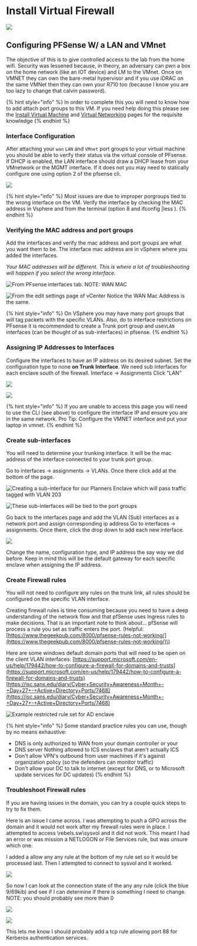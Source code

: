 # Install Virtual Firewall

![](../../.gitbook/assets/image%20%2856%29.png)

## Configuring PFSense W/ a LAN and VMnet 

The objective of this is to give controlled access to the lab from the home wifi. Security was lessened because, in theory, an adversary can pwn a box on the home network \(like an IOT device\) and LM to the VMnet. Once on VMNET they can own the bare-metal hypervisor and if you use iDRAC on the same VMNet then they can own your R710 too \(because I know you are too lazy to change that calvin password\).

{% hint style="info" %}
In order to complete this you will need to know how to add attach port groups to this VM. If you need help doing this please see the [Install Virtual Machine](install-virtual-machine.md) and [Virtual Networking](virtual-networking.md) pages for the requisite knowledge
{% endhint %}

### Interface Configuration

After attaching your `wan` `LAN` and `VMnet` port groups to your virtual machine you should be able to verify their status via the virtual console of PFsense. If DHCP is enabled, the LAN interface should draw a DHCP lease from your VMnetwork or the MGMT interface. If it does not you may need to statically configure one using option 2 of the pfsense cli.

![](../../.gitbook/assets/image%20%2859%29.png)

{% hint style="info" %}
 Most issues are due to improper porgroups tied to the wrong interface on the VM. Verify the interface by checking the MAC address in Vsphere and from the terminal \(option 8 and ifconfig \|less \).
{% endhint %}

### Verifying the MAC address and port groups

Add the interfaces and verify the mac address and port groups are what you want them to be. The interface mac address are in vSphere where you added the interfaces. 

_Your MAC addresses will be different. This is where a lot of troubleshooting will happen if you select the wrong interface._

![From PFsense interfaces tab. NOTE: WAN MAC](../../.gitbook/assets/image%20%2857%29.png)

![From the edit settings page of vCenter Notice the WAN Mac Address is the same.](../../.gitbook/assets/image%20%2838%29.png)

{% hint style="info" %}
On VSphere you may have many port groups that will tag packets with the specific VLANs. Also, do to interface restrictions on PFsense it is recommended to create a Trunk port group and use`VLAN` interfaces \(can be thought of as sub-interfaces\) in pfsense.
{% endhint %}

### Assigning IP Addresses to Interfaces

Configure the interfaces to have an IP address on its desired subnet. Set the configuration type to none **on Trunk Interface**. We need sub interfaces for each enclave south of the firewall. Interface -&gt; Assignments Click “LAN”

![](../../.gitbook/assets/image%20%2814%29.png)

![](../../.gitbook/assets/image%20%2832%29.png)

{% hint style="info" %}
If you are unable to access this page you will need to use the CLI \(see above\) to configure the interface IP and ensure you are in the same network. Pro Tip: Configure the VMNET interface and put your laptop in vmnet.
{% endhint %}

### Create sub-interfaces

You will need to determine your trunking interface. It will be the mac address of the interface connected to your trunk port group. 

 Go to interfaces -&gt; assignments -&gt; VLANs. Once there click add at the bottom of the page.

![Creating a sub-interface for our Planners Enclave which will pass traffic tagged with VLAN 203](../../.gitbook/assets/image%20%2865%29.png)

![These sub-interfaces will be tied to the port groups  ](../../.gitbook/assets/image.png)

Go back to the interfaces page and add the VLAN \(Sub\) interfaces as a network port and assign corresponding ip address Go to interfaces -&gt; assignments. Once there, click the drop down to add each new interface.

![](../../.gitbook/assets/image%20%2822%29.png)

Change the name, configuration type, and IP address the say way we did before. Keep in mind this will be the default gateway for each specific enclave when assigning the IP address.

###  Create Firewall rules

You will not need to configure any rules on the trunk link, all rules should be configured on the specific VLAN interface.

Creating firewall rules is time consuming because you need to have a deep understanding of the network flow and that pfSense uses Ingress rules to make decisions. That is an important note to think about… pfSense will process a rule you set as traffic enters the port. \(Helpful: [https://www.thegeekpub.com/8000/pfsense-rules-not-working/](https://www.thegeekpub.com/8000/pfsense-rules-not-working/)\)

Here are some windows default domain ports that will need to be open on the client VLAN interfaces: [https://support.microsoft.com/en-us/help/179442/how-to-configure-a-firewall-for-domains-and-trusts](https://support.microsoft.com/en-us/help/179442/how-to-configure-a-firewall-for-domains-and-trusts) [https://isc.sans.edu/diary/Cyber+Security+Awareness+Month+-+Day+27+-+Active+Directory+Ports/7468](https://isc.sans.edu/diary/Cyber+Security+Awareness+Month+-+Day+27+-+Active+Directory+Ports/7468)

![Example restricted rule set for AD enclave](../../.gitbook/assets/image%20%2871%29.png)

{% hint style="info" %}
Some standard practice rules you can use, though by no means exhaustive: 

* DNS is only authorized to WAN from your domain controller or your 
* DNS server Nothing allowed to ICS enclaves that aren't actually ICS 
* Don't allow VPN's outbound from user machines if it's against organization policy \(so the defenders can monitor traffic\) 
* Don't allow your DC to talk to internet \(except for DNS, or to Microsoft update services for DC updates\)
{% endhint %}

### Troubleshoot Firewall rules

If you are having issues in the domain, you can try a couple quick steps to try to fix them.

Here is an issue I came across. I was attempting to push a GPO across the domain and it would not work after my firewall rules were in place. I attempted to access \rebels.sw\sysvol and it did not work. This meant I had an error or was mission a NETLOGON or File Services rule, but was unsure which one.

I added a allow any any rule at the bottom of my rule set so it would be processed last. Then I attempted to connect to sysvol and it worked.

![](../../.gitbook/assets/image%20%2844%29.png)

So now I can look at the connection state of the any any rule \(click the blue 9/69kib\) and see if I can determine if there is something I need to change. NOTE: you should probably see more than 0

![](../../.gitbook/assets/image%20%282%29.png)

![](../../.gitbook/assets/image%20%2828%29.png)

This lets me know I should probably add a tcp rule allowing port 88 for Kerberos authentication services.

